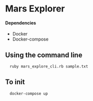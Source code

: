 # Mars Explorer

#### Dependencies

* Docker
* Docker-compose

## Using the command line

```bash
  ruby mars_explore_cli.rb sample.txt
```

## To init

```bash
  docker-compose up
```
